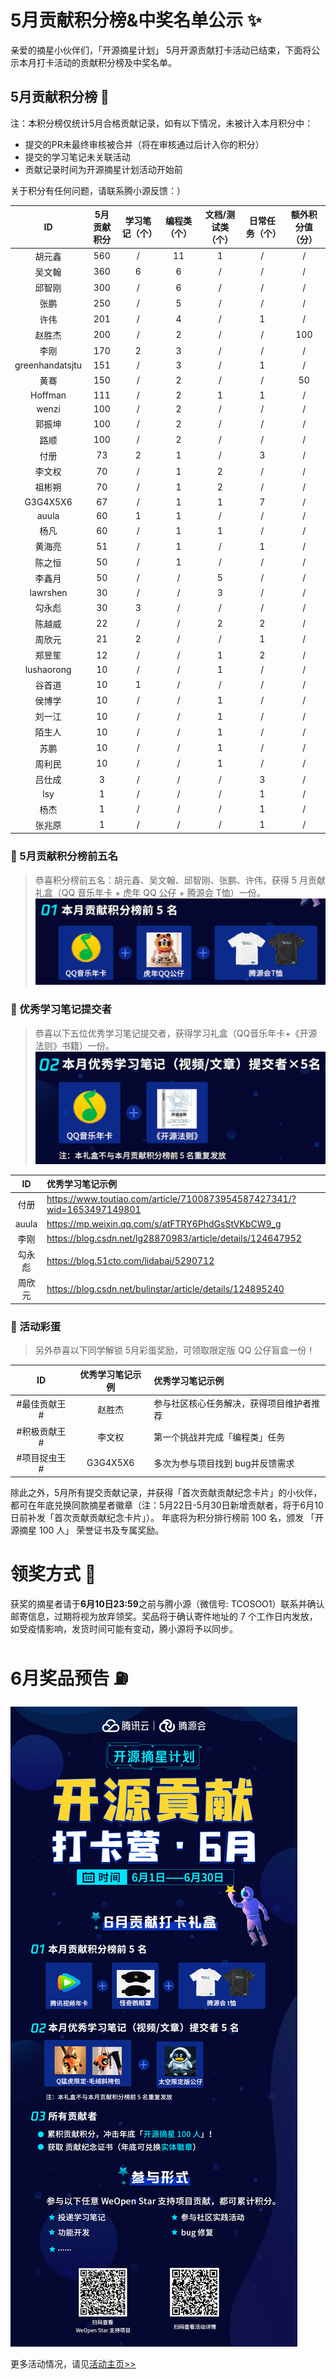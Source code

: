 # 5月贡献积分榜&中奖名单公示 ✨

亲爱的摘星小伙伴们，「开源摘星计划」 5月开源贡献打卡活动已结束，下面将公示本月打卡活动的贡献积分榜及中奖名单。  

## 5月贡献积分榜 🌟 
注：本积分榜仅统计5月合格贡献记录，如有以下情况，未被计入本月积分中：
* 提交的PR未最终审核被合并（将在审核通过后计入你的积分）
* 提交的学习笔记未关联活动
* 贡献记录时间为开源摘星计划活动开始前

关于积分有任何问题，请联系腾小源反馈：）

|ID|5月贡献积分|学习笔记（个）|编程类（个）|文档/测试类（个）|日常任务（个）|额外积分值（分）|
|:-:|:-:|:-:|:-:|:-:|:-:|:-:|
|胡元鑫|560|/|11|1|/|/|
|吴文翰|360|6|6|/|/|/|
|邱智刚|300|/|6|/|/|/|
|张鹏|250|/|5|/|/|/|
|许伟|201|/|4|/|1|/|
|赵胜杰|200|/|2|/|/|100|
|李刚|170|2|3|/|/|/|
|greenhandatsjtu|151|/|3|/|1|/|
|黄骞|150|/|2|/|/|50|
|Hoffman|111|/|2|1|1|/|
|wenzi|100|/|2|/|/|/|
|郭振坤|100|/|2|/|/|/|
|路顺|100|/|2|/|/|/|
|付册|73|2|1|/|3|/|
|李文权|70|/|1|2|/|/|
|祖彬朔|70|/|1|2|/|/|
|G3G4X5X6|67|/|1|1|7|/|
|auula|60|1|1|/|/|/|
|杨凡|60|/|1|1|/|/|
|黄海亮|51|/|1|/|1|/|
|陈之恒|50  |/|1|/|/|/|
|李鑫月|50	|/|/|5|/|/|
|lawrshen|30	|/|/|3|/|/|
|勾永彪|30	|3|/|/|/|/|
|陈越威|22	|/|/|2|2|/|
|周欣元|21	|2|/|/|1|/|
|郑昱笙|12	|/|/|1|2|/|
|lushaorong|10	|/|/|1|/|/|
|谷首道|10	|1|/|/|/|/|
|侯博学|10	|/|/|1|/|/|
|刘一江|10	|/|/|1|/|/|
|陌生人|10	|/|/|1|/|/|
|苏鹏|10	|/|/|1|/|/|
|周利民|10	|/|/|1|/|/|
|吕仕成|3	|/|/|/|3|/|
|lsy|1	|/|/|/|1|/|
|杨杰|1	|/|/|/|1|/|
|张兆原|1	|/|/|/|1|/|


### 🎁 5月贡献积分榜前五名
> 恭喜积分榜前五名：胡元鑫、吴文翰、邱智刚、张鹏、许伟，获得 5 月贡献礼盒（QQ 音乐年卡 + 虎年 QQ 公仔 + 腾源会 T恤）一份。
![WeOpen Star](../assets/imgs/image-may1.png)

### 🎁 优秀学习笔记提交者
> 恭喜以下五位优秀学习笔记提交者，获得学习礼盒（QQ音乐年卡+《开源法则》书籍）一份。
![WeOpen Star](../assets/imgs/image-may2.png)

|ID|优秀学习笔记示例|
|:-:|:-|
|付册|https://www.toutiao.com/article/7100873954587427341/?wid=1653497149801|
|auula|https://mp.weixin.qq.com/s/atFTRY6PhdGsStVKbCW9_g|
|李刚|https://blog.csdn.net/lg28870983/article/details/124647952|
|勾永彪|https://blog.51cto.com/lidabai/5290712|
|周欣元|https://blog.csdn.net/bulinstar/article/details/124895240|

### 🎁 活动彩蛋
> 另外恭喜以下同学解锁 5月彩蛋奖励，可领取限定版 QQ 公仔盲盒一份！

|ID|优秀学习笔记示例|优秀学习笔记示例|
|:-:|:-:|:-|
|#最佳贡献王#|赵胜杰|参与社区核心任务解决，获得项目维护者推荐|
|#积极贡献王#|李文权|第一个挑战并完成「编程类」任务|
|#项目捉虫王#|G3G4X5X6|多次为参与项目找到 bug并反馈需求|

除此之外，5月所有提交贡献记录，并获得「首次贡献贡献纪念卡片」的小伙伴，都可在年底兑换同款摘星者徽章（注：5月22日-5月30日新增贡献者，将于6月10日前补发「首次贡献贡献纪念卡片」）。
年底将为积分排行榜前 100 名，颁发 「开源摘星 100 人」 荣誉证书及专属奖励。

# 领奖方式 🍊
获奖的摘星者请于**6月10日23:59**之前与腾小源（微信号: TCOSOO1）联系并确认邮寄信息，过期将视为放弃领奖。奖品将于确认寄件地址的 7 个工作日内发放，如受疫情影响，发货时间可能有变动，腾小源将予以同步。

# 6月奖品预告 ⛽️
![WeOpen Star](../assets/imgs/image-may3.png)

更多活动情况，请见[活动主页>>](https://github.com/weopenprojects/WeOpen-Star)
